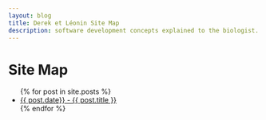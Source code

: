 ```yaml
---
layout: blog
title: Derek et Léonin Site Map
description: software development concepts explained to the biologist.
---
```


# Site Map

<ul>
  {% for post in site.posts %}
    <li>
      <a href="{{ post.url }}">{{ post.date}} - {{ post.title }}</a>
    </li>
  {% endfor %}
</ul>
